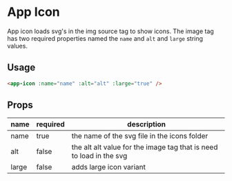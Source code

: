 # App Icon
App icon loads svg's in the img source tag to show icons. The image tag has two required properties named the `name` and `alt` and `large` string values.

## Usage

```html
<app-icon :name="name" :alt="alt" :large="true" />
```

## Props
| name | required | description |
| --- | --- | --- |
| name | true | the name of the svg file in the icons folder |
| alt | false | the alt alt value for the image tag that is need to load in the svg |
| large | false | adds large icon variant |
